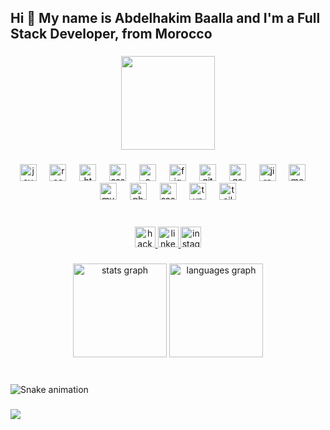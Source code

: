 <h2 align="left">Hi 👋 My name is Abdelhakim Baalla and I'm a Full Stack Developer, from Morocco</h2>

###

<div align="center">
  <img height="150" src="https://i.giphy.com/media/v1.Y2lkPTc5MGI3NjExMmtibXc1YTZndHh5a2FveGNidGV0bjFiMmxuZXliZWo4bjJnMXUyaSZlcD12MV9pbnRlcm5hbF9naWZfYnlfaWQmY3Q9Zw/13rQ7rrTrvZXlm/giphy.gif"  />
</div>

###

<div align="center">
  <img src="https://cdn.jsdelivr.net/gh/devicons/devicon/icons/javascript/javascript-original.svg" height="27" alt="javascript logo"  />
  <img width="13" />
  <img src="https://cdn.jsdelivr.net/gh/devicons/devicon/icons/react/react-original.svg" height="27" alt="react logo"  />
  <img width="13" />
  <img src="https://cdn.jsdelivr.net/gh/devicons/devicon/icons/html5/html5-original.svg" height="27" alt="html5 logo"  />
  <img width="13" />
  <img src="https://cdn.jsdelivr.net/gh/devicons/devicon/icons/css3/css3-original.svg" height="27" alt="css3 logo"  />
  <img width="13" />
  <img src="https://cdn.jsdelivr.net/gh/devicons/devicon/icons/c/c-original.svg" height="27" alt="c logo"  />
  <img width="13" />
  <img src="https://cdn.jsdelivr.net/gh/devicons/devicon/icons/figma/figma-original.svg" height="27" alt="figma logo"  />
  <img width="13" />
  <img src="https://cdn.jsdelivr.net/gh/devicons/devicon/icons/git/git-original.svg" height="27" alt="git logo"  />
  <img width="13" />
  <img src="https://cdn.jsdelivr.net/gh/devicons/devicon/icons/godot/godot-original.svg" height="27" alt="godot logo"  />
  <img width="13" />
  <img src="https://cdn.jsdelivr.net/gh/devicons/devicon/icons/jira/jira-original.svg" height="27" alt="jira logo"  />
  <img width="13" />
  <img src="https://cdn.jsdelivr.net/gh/devicons/devicon/icons/mongodb/mongodb-original.svg" height="27" alt="mongodb logo"  />
  <img width="13" />
  <img src="https://cdn.jsdelivr.net/gh/devicons/devicon/icons/mysql/mysql-original.svg" height="27" alt="mysql logo"  />
  <img width="13" />
  <img src="https://cdn.jsdelivr.net/gh/devicons/devicon/icons/php/php-original.svg" height="27" alt="php logo"  />
  <img width="13" />
  <img src="https://cdn.jsdelivr.net/gh/devicons/devicon/icons/sass/sass-original.svg" height="27" alt="sass logo"  />
  <img width="13" />
  <img src="https://cdn.jsdelivr.net/gh/devicons/devicon/icons/typescript/typescript-original.svg" height="27" alt="typescript logo"  />
  <img width="13" />
  <img src="https://cdn.jsdelivr.net/gh/devicons/devicon/icons/tailwindcss/tailwindcss-original-wordmark.svg" height="27" alt="tailwindcss logo"  />
</div>

###

<br clear="both">

<div align="center">
  <a href="https://www.hackerrank.com/profile/abdelhakimbaall2" target="_blank">
    <img src="https://img.shields.io/static/v1?message=HackerRank&logo=hackerrank&label=&color=2EC866&logoColor=white&labelColor=&style=for-the-badge" height="33" alt="hackerrank logo"  />
  </a>
  <a href="https://www.linkedin.com/in/abdelhakim-baalla-720120253/" target="_blank">
    <img src="https://img.shields.io/static/v1?message=LinkedIn&logo=linkedin&label=&color=0077B5&logoColor=white&labelColor=&style=for-the-badge" height="33" alt="linkedin logo"  />
  </a>
  <a href="https://www.instagram.com/abdelhakim.baalla" target="_blank">
    <img src="https://img.shields.io/static/v1?message=Instagram&logo=instagram&label=&color=E4405F&logoColor=white&labelColor=&style=for-the-badge" height="33" alt="instagram logo"  />
  </a>
</div>

###

<div align="center">
  <img src="https://github-readme-stats.vercel.app/api?username=Abdelha98kim&hide_title=false&hide_rank=false&show_icons=true&include_all_commits=true&count_private=true&disable_animations=false&theme=merko&locale=en&hide_border=false" height="150" alt="stats graph"  />
  <img src="https://github-readme-stats.vercel.app/api/top-langs?username=Abdelha98kim&locale=en&hide_title=false&layout=compact&card_width=320&langs_count=5&theme=merko&hide_border=false" height="150" alt="languages graph"  />
</div>

###

<br clear="both">

<img src="https://raw.githubusercontent.com/Abdelha98kim/Abdelha98kim/output/snake.svg" alt="Snake animation" />

###

<img align="left" src="https://profile-counter.glitch.me/Abdelha98kim/count.svg?"  />

###

